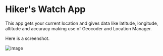 # Hiker's Watch App

This app gets your current location and gives data like latitude, longitude, altitude and accuracy making use of Geocoder and Location Manager.

Here is a screenshot.

![image](https://user-images.githubusercontent.com/35973080/37661923-e1624ef4-2c7b-11e8-9b29-729e128cc02a.png)







